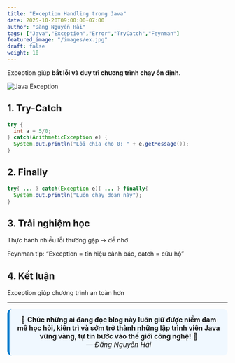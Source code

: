 ```yaml
---
title: "Exception Handling trong Java"
date: 2025-10-20T09:00:00+07:00
author: "Đăng Nguyễn Hải"
tags: ["Java","Exception","Error","TryCatch","Feynman"]
featured_image: "/images/ex.jpg"
draft: false
weight: 10
---
```


Exception giúp **bắt lỗi và duy trì chương trình chạy ổn định**.  <!--more-->

![Java Exception](/dangcode-blog/images/exc.png)

## 1. Try-Catch

```java
try {
  int a = 5/0;
} catch(ArithmeticException e) {
  System.out.println("Lỗi chia cho 0: " + e.getMessage());
}

```
## 2. Finally
   
```java
try{ ... } catch(Exception e){ ... } finally{
  System.out.println("Luôn chạy đoạn này");
}

```
## 3. Trải nghiệm học
Thực hành nhiều lỗi thường gặp → dễ nhớ

Feynman tip: “Exception = tín hiệu cảnh báo, catch = cứu hộ”

## 4. Kết luận
Exception giúp chương trình an toàn hơn

---
<div style="text-align:center; background:#f0f8ff; border-left:5px solid #007acc; border-radius:10px; padding:15px; font-size:1.1em;">
🎯 <strong>Chúc những ai đang đọc blog này luôn giữ được niềm đam mê học hỏi, kiên trì và sớm trở thành những lập trình viên Java vững vàng, tự tin bước vào thế giới công nghệ!</strong> 🚀  
<br><em>— Đăng Nguyễn Hải</em>
</div>